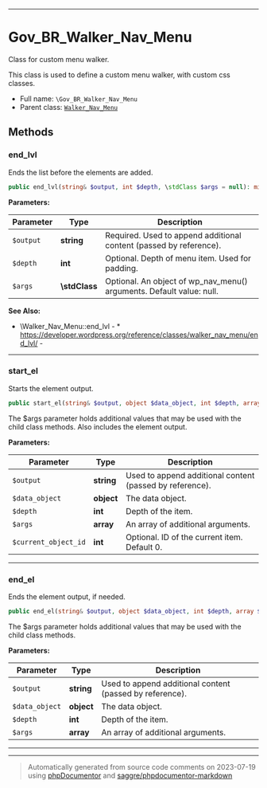 ***

# Gov_BR_Walker_Nav_Menu

Class for custom menu walker.

This class is used to define a custom menu walker, with custom css classes.

* Full name: `\Gov_BR_Walker_Nav_Menu`
* Parent class: [`Walker_Nav_Menu`](./Walker_Nav_Menu.md)




## Methods


### end_lvl

Ends the list before the elements are added.

```php
public end_lvl(string& $output, int $depth, \stdClass $args = null): mixed
```








**Parameters:**

| Parameter | Type | Description |
|-----------|------|-------------|
| `$output` | **string** | Required. Used to append additional content (passed by reference). |
| `$depth` | **int** | Optional. Depth of menu item. Used for padding. |
| `$args` | **\stdClass** | Optional. An object of wp_nav_menu() arguments. Default value: null. |



**See Also:**

* \Walker_Nav_Menu::end_lvl - * https://developer.wordpress.org/reference/classes/walker_nav_menu/end_lvl/ - 

***

### start_el

Starts the element output.

```php
public start_el(string& $output, object $data_object, int $depth, array $args = array(), int $current_object_id): mixed
```

The $args parameter holds additional values that may be used with the child
class methods. Also includes the element output.






**Parameters:**

| Parameter | Type | Description |
|-----------|------|-------------|
| `$output` | **string** | Used to append additional content (passed by reference). |
| `$data_object` | **object** | The data object. |
| `$depth` | **int** | Depth of the item. |
| `$args` | **array** | An array of additional arguments. |
| `$current_object_id` | **int** | Optional. ID of the current item. Default 0. |




***

### end_el

Ends the element output, if needed.

```php
public end_el(string& $output, object $data_object, int $depth, array $args = array()): mixed
```

The $args parameter holds additional values that may be used with the child class methods.






**Parameters:**

| Parameter | Type | Description |
|-----------|------|-------------|
| `$output` | **string** | Used to append additional content (passed by reference). |
| `$data_object` | **object** | The data object. |
| `$depth` | **int** | Depth of the item. |
| `$args` | **array** | An array of additional arguments. |




***


***
> Automatically generated from source code comments on 2023-07-19 using [phpDocumentor](http://www.phpdoc.org/) and [saggre/phpdocumentor-markdown](https://github.com/Saggre/phpDocumentor-markdown)
